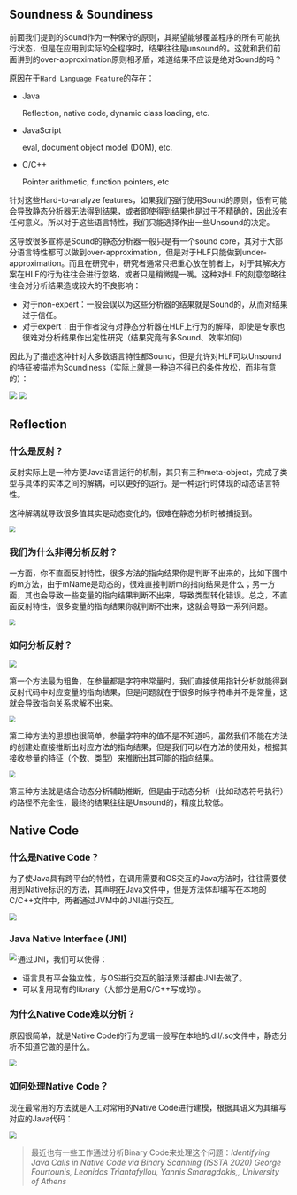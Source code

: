 ## Soundness & Soundiness

前面我们提到的Sound作为一种保守的原则，其期望能够覆盖程序的所有可能执行状态，但是在应用到实际的全程序时，结果往往是unsound的。这就和我们前面讲到的over-approximation原则相矛盾，难道结果不应该是绝对Sound的吗？

原因在于`Hard Language Feature`的存在：

* Java

  Reflection, native code, dynamic class loading, etc.

* JavaScript

  eval, document object model (DOM), etc.

* C/C++

  Pointer arithmetic, function pointers, etc

针对这些Hard-to-analyze features，如果我们强行使用Sound的原则，很有可能会导致静态分析器无法得到结果，或者即使得到结果也是过于不精确的，因此没有任何意义。所以对于这些语言特性，我们只能选择作出一些Unsound的决定。

这导致很多宣称是Sound的静态分析器一般只是有一个sound core，其对于大部分语言特性都可以做到over-approximation，但是对于HLF只能做到under-approximation。而且在研究中，研究者通常只把重心放在前者上，对于其解决方案在HLF的行为往往会进行忽略，或者只是稍微提一嘴。这种对HLF的刻意忽略往往会对分析结果造成较大的不良影响：

* 对于non-expert：一般会误以为这些分析器的结果就是Sound的，从而对结果过于信任。
* 对于expert：由于作者没有对静态分析器在HLF上行为的解释，即使是专家也很难对分析结果作出定性研究（结果究竟有多Sound、效率如何）

因此为了描述这种针对大多数语言特性都Sound，但是允许对HLF可以Unsound的特征被描述为Soundiness（实际上就是一种迫不得已的条件放松，而非有意的）：

<img src="./Pic/11.01.jpg" style="zoom:90%;" />



<img src="./Pic/11.02.jpg" style="zoom:80%;" />

## Reflection

### 什么是反射？

反射实际上是一种方便Java语言运行的机制，其只有三种meta-object，完成了类型与具体的实体之间的解耦，可以更好的运行。是一种运行时体现的动态语言特性。

这种解耦就导致很多值其实是动态变化的，很难在静态分析时被捕捉到。

<img src="./Pic/11.03.jpg" style="zoom:67%;" />

### 我们为什么非得分析反射？

一方面，你不直面反射特性，很多方法的指向结果你是判断不出来的，比如下图中的m方法，由于mName是动态的，很难直接判断m的指向结果是什么；另一方面，其也会导致一些变量的指向结果判断不出来，导致类型转化错误。总之，不直面反射特性，很多变量的指向结果你就判断不出来，这就会导致一系列问题。

<img src="./Pic/11.04.jpg" style="zoom:70%;" />

### 如何分析反射？

<img src="./Pic/11.05.jpg" style="zoom:80%;" />

第一个方法最为粗鲁，在参量都是字符串常量时，我们直接使用指针分析就能得到反射代码中对应变量的指向结果，但是问题就在于很多时候字符串并不是常量，这就会导致指向关系求解不出来。

<img src="./Pic/11.06.jpg" style="zoom:70%;" />

第二种方法的思想也很简单，参量字符串的值不是不知道吗，虽然我们不能在方法的创建处直接推断出对应方法的指向结果，但是我们可以在方法的使用处，根据其接收参量的特征（个数、类型）来推断出其可能的指向结果。

<img src="./Pic/11.07.jpg" style="zoom:70%;" />

第三种方法就是结合动态分析辅助推断，但是由于动态分析（比如动态符号执行）的路径不完全性，最终的结果往往是Unsound的，精度比较低。

## Native Code

### 什么是Native Code？

为了使Java具有跨平台的特性，在调用需要和OS交互的Java方法时，往往需要使用到Native标识的方法，其声明在Java文件中，但是方法体却编写在本地的C/C++文件中，两者通过JVM中的JNI进行交互。

<img src="Pic\11.08.jpg" style="zoom:80%;" />

### Java Native Interface (JNI)

<img src=".\Pic\11.09.jpg" style="zoom:80%;"  align="left"/>

通过JNI，我们可以使得：

* 语言具有平台独立性，与OS进行交互的脏活累活都由JNI去做了。
* 可以复用现有的library（大部分是用C/C++写成的）。

### 为什么Native Code难以分析？

原因很简单，就是Native Code的行为逻辑一般写在本地的.dll/.so文件中，静态分析不知道它做的是什么。

<img src="./Pic/11.10.jpg" style="zoom:80%;" />

### 如何处理Native Code？

现在最常用的方法就是人工对常用的Native Code进行建模，根据其语义为其编写对应的Java代码：

<img src="./Pic/11.11.jpg" style="zoom:80%;" />

> 最近也有一些工作通过分析Binary Code来处理这个问题：*Identifying Java Calls in Native Code via Binary Scanning (ISSTA 2020)* *George Fourtounis, Leonidas Triantafyllou, Yannis Smaragdakis,, University of Athens*